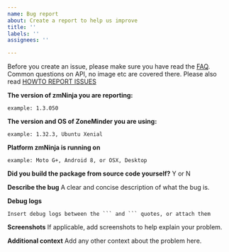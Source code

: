 ```yaml
---
name: Bug report
about: Create a report to help us improve
title: ''
labels: ''
assignees: ''

---
```


Before you create an issue, please make sure you have read the [FAQ](https://github.com/pliablepixels/zmNinja/wiki/FAQ). Common questions on API, no image etc are covered there. Please also read [HOWTO REPORT ISSUES](https://github.com/pliablepixels/zmNinja/wiki/FAQ#046-how-to-report-errors)



**The version of zmNinja you are reporting:**

```
example: 1.3.050 
```

**The version and OS of ZoneMinder you are using:**

```
example: 1.32.3, Ubuntu Xenial 
```

**Platform zmNinja is running on**

```
example: Moto G+, Android 8, or OSX, Desktop
```

**Did you build the package from source code yourself?**
Y or N


**Describe the bug**
A clear and concise description of what the bug is.


**Debug logs**
```
Insert debug logs between the ``` and ``` quotes, or attach them
```

**Screenshots**
If applicable, add screenshots to help explain your problem.


**Additional context**
Add any other context about the problem here.
